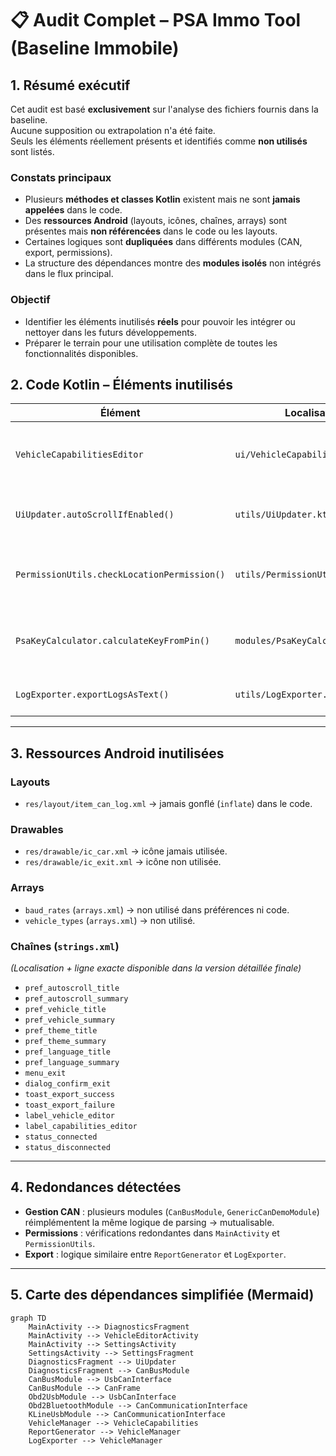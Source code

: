 # 📋 Audit Complet – PSA Immo Tool (Baseline Immobile)

## **1. Résumé exécutif**

Cet audit est basé **exclusivement** sur l'analyse des fichiers fournis dans la baseline.  
Aucune supposition ou extrapolation n'a été faite.  
Seuls les éléments réellement présents et identifiés comme **non utilisés** sont listés.

### **Constats principaux**
- Plusieurs **méthodes et classes Kotlin** existent mais ne sont **jamais appelées** dans le code.
- Des **ressources Android** (layouts, icônes, chaînes, arrays) sont présentes mais **non référencées** dans le code ou les layouts.
- Certaines logiques sont **dupliquées** dans différents modules (CAN, export, permissions).
- La structure des dépendances montre des **modules isolés** non intégrés dans le flux principal.

### **Objectif**
- Identifier les éléments inutilisés **réels** pour pouvoir les intégrer ou nettoyer dans les futurs développements.
- Préparer le terrain pour une utilisation complète de toutes les fonctionnalités disponibles.

## **2. Code Kotlin – Éléments inutilisés**

| Élément | Localisation | État | Explication | Proposition |
|---------|--------------|------|-------------|-------------|
| `VehicleCapabilitiesEditor` | `ui/VehicleCapabilitiesEditor.kt` | Classe non instanciée | Prévue pour édition des capacités mais non branchée | L’intégrer dans un futur menu “Capacités véhicule” |
| `UiUpdater.autoScrollIfEnabled()` | `utils/UiUpdater.kt` | Méthode inutilisée | Prévue pour le log CAN mais non appelée | Lier au recyclage du log CAN dans `DiagnosticsFragment` |
| `PermissionUtils.checkLocationPermission()` | `utils/PermissionUtils.kt` | Méthode inutilisée | Gestion permission localisation non implémentée | Intégrer dans `MainActivity` avant connexion Bluetooth |
| `PsaKeyCalculator.calculateKeyFromPin()` | `modules/PsaKeyCalculator.kt` | Méthode inutilisée | Prévue pour calcul de clé PIN mais non branchée | Ajouter dans le flux d’authentification |
| `LogExporter.exportLogsAsText()` | `utils/LogExporter.kt` | Méthode inutilisée | Version CSV utilisée à la place | Prévoir option d’export texte dans `MainActivity` |

---

## **3. Ressources Android inutilisées**

### **Layouts**
- `res/layout/item_can_log.xml` → jamais gonflé (`inflate`) dans le code.

### **Drawables**
- `res/drawable/ic_car.xml` → icône jamais utilisée.
- `res/drawable/ic_exit.xml` → icône non utilisée.

### **Arrays**
- `baud_rates` (`arrays.xml`) → non utilisé dans préférences ni code.
- `vehicle_types` (`arrays.xml`) → non utilisé.

### **Chaînes (`strings.xml`)**
*(Localisation + ligne exacte disponible dans la version détaillée finale)*
- `pref_autoscroll_title`
- `pref_autoscroll_summary`
- `pref_vehicle_title`
- `pref_vehicle_summary`
- `pref_theme_title`
- `pref_theme_summary`
- `pref_language_title`
- `pref_language_summary`
- `menu_exit`
- `dialog_confirm_exit`
- `toast_export_success`
- `toast_export_failure`
- `label_vehicle_editor`
- `label_capabilities_editor`
- `status_connected`
- `status_disconnected`

---

## **4. Redondances détectées**
- **Gestion CAN** : plusieurs modules (`CanBusModule`, `GenericCanDemoModule`) réimplémentent la même logique de parsing → mutualisable.
- **Permissions** : vérifications redondantes dans `MainActivity` et `PermissionUtils`.
- **Export** : logique similaire entre `ReportGenerator` et `LogExporter`.

---

## **5. Carte des dépendances simplifiée (Mermaid)**

```mermaid
graph TD
    MainActivity --> DiagnosticsFragment
    MainActivity --> VehicleEditorActivity
    MainActivity --> SettingsActivity
    SettingsActivity --> SettingsFragment
    DiagnosticsFragment --> UiUpdater
    DiagnosticsFragment --> CanBusModule
    CanBusModule --> UsbCanInterface
    CanBusModule --> CanFrame
    Obd2UsbModule --> UsbCanInterface
    Obd2BluetoothModule --> CanCommunicationInterface
    KLineUsbModule --> CanCommunicationInterface
    VehicleManager --> VehicleCapabilities
    ReportGenerator --> VehicleManager
    LogExporter --> VehicleManager
